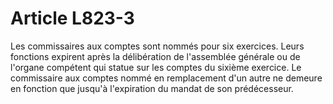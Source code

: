 # Article L823-3

Les commissaires aux comptes sont nommés pour six exercices. Leurs fonctions expirent après la délibération de l'assemblée générale ou de l'organe compétent qui statue sur les comptes du sixième exercice.   Le commissaire aux comptes nommé en remplacement d'un autre ne demeure en fonction que jusqu'à l'expiration du mandat de son prédécesseur.